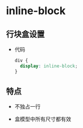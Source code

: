 # inline-block

## 行块盒设置

+ 代码

  ```css
  div {
    display: inline-block;
  }
  ```

## 特点

+ 不独占一行

+ 盒模型中所有尺寸都有效
